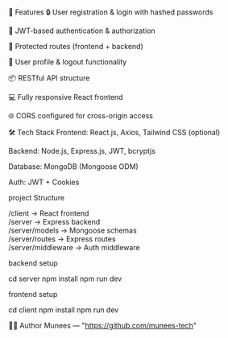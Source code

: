 🚀 Features
🔒 User registration & login with hashed passwords

🔑 JWT-based authentication & authorization

🧾 Protected routes (frontend + backend)

🙍 User profile & logout functionality

📦 RESTful API structure

💻 Fully responsive React frontend

🌐 CORS configured for cross-origin access

🛠️ Tech Stack
Frontend: React.js, Axios, Tailwind CSS (optional)

Backend: Node.js, Express.js, JWT, bcryptjs

Database: MongoDB (Mongoose ODM)

Auth: JWT + Cookies


project Structure

/client         → React frontend  
/server         → Express backend  
/server/models  → Mongoose schemas  
/server/routes  → Express routes  
/server/middleware → Auth middleware  

backend setup

cd server
npm install
npm run dev

frontend setup

cd client
npm install
npm run dev

🧑‍💻 Author
Munees — "https://github.com/munees-tech"
